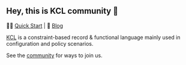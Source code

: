 ## Hey, this is KCL community 👋

👩‍💻 [Quick Start](https://kcl-lang.io/docs/user_docs/getting-started/kcl-quick-start) | 👀 [Blog](https://kcl-lang.io/blog)

[KCL](https://github.com/KusionStack/kcl) is a constraint-based record & functional language mainly used in configuration and policy scenarios.

See the [community](https://github.com/kcl-lang/community) for ways to join us.

